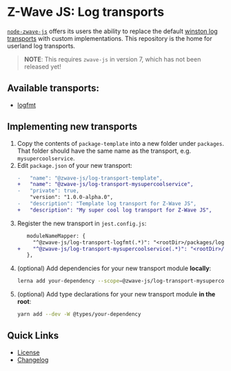 # Z-Wave JS: Log transports

[`node-zwave-js`](https://github.com/zwave-js/node-zwave-js) offers its users the ability to replace the default [winston log transports](https://github.com/winstonjs/winston) with custom implementations. This repository is the home for userland log transports.

> **NOTE**: This requires `zwave-js` in version 7, which has not been released yet!

## Available transports:

-   [logfmt](packages/logfmt/README.md)

## Implementing new transports

1. Copy the contents of `package-template` into a new folder under `packages`. That folder should have the same name as the transport, e.g. `mysupercoolservice`.
2. Edit `package.json` of your new transport:
   ```diff
   -   "name": "@zwave-js/log-transport-template",
   +   "name": "@zwave-js/log-transport-mysupercoolservice",
   -   "private": true,
       "version": "1.0.0-alpha.0",
   -   "description": "Template log transport for Z-Wave JS",
   +   "description": "My super cool log transport for Z-Wave JS",
   ```
3. Register the new transport in `jest.config.js`:
   ```diff
      moduleNameMapper: {
        "^@zwave-js/log-transport-logfmt(.*)": "<rootDir>/packages/logfmt/src$1",
   +    "^@zwave-js/log-transport-mysupercoolservice(.*)": "<rootDir>/packages/mysupercoolservice/src$1",
      },
   ```
4. (optional) Add dependencies for your new transport module **locally**:
   ```bash
   lerna add your-dependency --scope=@zwave-js/log-transport-mysupercoolservice
   ```
5. (optional) Add type declarations for your new transport module **in the root**:
   ```bash
   yarn add --dev -W @types/your-dependency
   ```

## Quick Links

-   [License](LICENSE)
-   [Changelog](CHANGELOG.md)
